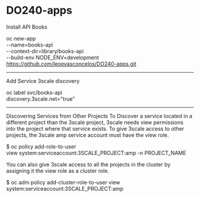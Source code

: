 # DO240-apps

Install API Books

oc new-app \
  --name=books-api \
  --context-dir=library/books-api \
  --build-env NODE_ENV=development \
  https://github.com/leoevasconcelos/DO240-apps.git
  
  
  -----------------------------------------------------------------------------------------
  Add Service 3scale discovery
  
  oc label svc/books-api \
  discovery.3scale.net="true"
  
  -----------------------------------------------------------------------------------------
  
  Discovering Services from Other Projects
To Discover a service located in a different project than the 3scale project, 3scale needs view permissions into the project where that service exists. To give 3scale access to other projects, the 3scale amp service account must have the view role.

$ oc policy add-role-to-user \
  view system:serviceaccount:3SCALE_PROJECT:amp -n PROJECT_NAME
  
You can also give 3scale access to all the projects in the cluster by assigning it the view role as a cluster role.

$ oc adm policy add-cluster-role-to-user view \
  system:serviceaccount:3SCALE_PROJECT:amp
